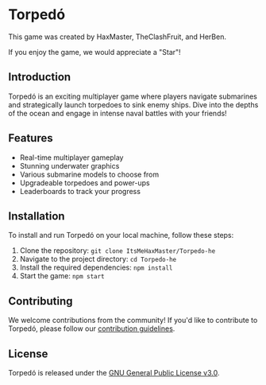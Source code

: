# Torpedó

This game was created by HaxMaster, TheClashFruit, and HerBen.

If you enjoy the game, we would appreciate a "Star"!

## Introduction

Torpedó is an exciting multiplayer game where players navigate submarines and strategically launch torpedoes to sink enemy ships. Dive into the depths of the ocean and engage in intense naval battles with your friends!

## Features

- Real-time multiplayer gameplay
- Stunning underwater graphics
- Various submarine models to choose from
- Upgradeable torpedoes and power-ups
- Leaderboards to track your progress

## Installation

To install and run Torpedó on your local machine, follow these steps:

1. Clone the repository: `git clone ItsMeHaxMaster/Torpedo-he`
2. Navigate to the project directory: `cd Torpedo-he`
3. Install the required dependencies: `npm install`
4. Start the game: `npm start`

## Contributing

We welcome contributions from the community! If you'd like to contribute to Torpedó, please follow our [contribution guidelines](CONTRIBUTING.md).

## License

Torpedó is released under the [GNU General Public License v3.0](LICENSE).
